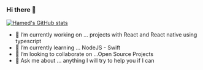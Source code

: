 ### Hi there 👋


[![Hamed's GitHub stats](https://github-readme-stats.vercel.app/api?username=Ahmedhamed77)](https://github.com/anuraghazra/github-readme-stats)


- 🔭 I’m currently working on ... projects with React and React native using typescript
- 🌱 I’m currently learning ... NodeJS - Swift
- 👯 I’m looking to collaborate on ...Open Source Projects
- 💬 Ask me about ... anything I will try to help you if I can




